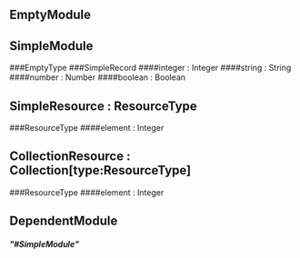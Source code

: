 EmptyModule
----

SimpleModule
----
###EmptyType
###SimpleRecord
####integer : Integer
####string : String
####number : Number
####boolean : Boolean

SimpleResource : ResourceType
----
###ResourceType
####element : Integer

CollectionResource : Collection[type:ResourceType]
---
###ResourceType
####element : Integer

DependentModule
---
##### "#SimpleModule"
